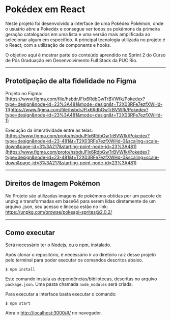 # Pokédex em React

Neste projeto foi desenvolvido a interface de uma Pokédex Pokémon, onde o usuário abre a Pokedéx e consegue ver todos os 
pokémons da primeira geração catalogados em uma lista e uma versão mais amplificada ao selecionar algum em específico.
A principal tecnologia utilizada no projeto é o React, com a utilização de components e hooks.

O objetivo aqui é mostrar parte do conteúdo aprendido no Sprint 2 do Curso de Pós Graduação em Desenvolvimento Full Stack da PUC Rio.

---
## Prototipação de alta fidelidade no Figma

Projeto no Figma:
[https://www.figma.com/file/hsbdrJFlx6RdbGwTrBVWfk/Pokedex?type=design&node-id=23%3A481&mode=design&t=T2X03RFe7ezfXWHd-1](https://www.figma.com/file/hsbdrJFlx6RdbGwTrBVWfk/Pokedex?type=design&node-id=23%3A481&mode=design&t=T2X03RFe7ezfXWHd-1)

Execução da interatividade entre as telas:
[https://www.figma.com/proto/hsbdrJFlx6RdbGwTrBVWfk/Pokedex?type=design&node-id=23-481&t=T2X03RFe7ezfXWHd-0&scaling=scale-down&page-id=3%3A217&starting-point-node-id=23%3A481](https://www.figma.com/proto/hsbdrJFlx6RdbGwTrBVWfk/Pokedex?type=design&node-id=23-481&t=T2X03RFe7ezfXWHd-0&scaling=scale-down&page-id=3%3A217&starting-point-node-id=23%3A481)

---
## Direitos de Imagem Pokémon

No Projeto são utilizadas imagens de pokémons obtidas por um pacote do unpkg e transformadas em base64 para serem lidas diretamente
de um arquivo .json, seu acesso e linceça estão no link: 
https://unpkg.com/browse/pokeapi-sprites@2.0.2/

---
## Como executar

Será necessário ter o [Nodejs, ou o npm,](https://nodejs.org/en/download/) instalado. 

Após clonar o repositório, é necessário ir ao diretório raiz desse projeto pelo terminal para poder executar os comandos descritos abaixo.

```
$ npm install
```

Este comando instala as dependências/bibliotecas, descritas no arquivo `package.json`. Uma pasta chamada `node_modules` será criada.

Para executar a interface basta executar o comando: 

```
$ npm start
```

Abra o [http://localhost:3000/#/](http://localhost:3000/#/) no navegador.